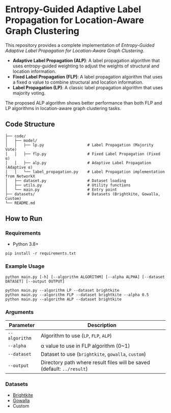 ﻿# Entropy-Guided Adaptive Label Propagation for Location-Aware Graph Clustering

This repository provides a complete implementation of _Entropy-Guided Adaptive Label Propagation for Location-Aware Graph Clustering_.

- **Adaptive Label Propagation (ALP)**: A label propagation algorithm that uses entropy-guided weighting to adjust the weights of structural and location information.
- **Fixed Label Propagation (FLP)**: A label propagation algorithm that uses a fixed α value to combine structural and location information.
- **Label Propagation (LP)**: A classic label propagation algorithm that uses majority voting.

The proposed ALP algorithm shows better performance than both FLP and LP algorithms in location-aware graph clustering tasks.

## Code Structure

```
├── code/
│   ├── model/
│   │   ├── lp.py                   # Label Propagation (Majority Vote)
│   │   ├── flp.py                  # Fixed Label Propagation (Fixed α)
│   │   ├── alp.py                  # Adaptive Label Propagation (Adaptive α)
│   │   └── label_propagation.py    # Label Propagation implementation from NetworkX
│   ├── dataset.py                  # Dataset loading
│   ├── utils.py                    # Utility functions
│   └── main.py                     # Entry point
├── datasets/                       # Datasets (Brightkite, Gowalla, Custom)
└── README.md
```

## How to Run

### Requirements

- Python 3.8+

```
pip install -r requirements.txt
```

### Example Usage

```
python main.py [-h] [--algorithm ALGORITHM] [--alpha ALPHA] [--dataset DATASET] [--output OUTPUT]
```

```
python main.py --algorithm LP --dataset brightkite
python main.py --algorithm FLP --dataset brightkite --alpha 0.5
python main.py --algorithm ALP --dataset brightkite
```

### Arguments

| Parameter     | Description                                                            |
| ------------- | ---------------------------------------------------------------------- |
| `--algorithm` | Algorithm to use (`LP`, `FLP`, `ALP`)                                  |
| `--alpha`     | α value to use in FLP algorithm (0~1)                                  |
| `--dataset`   | Dataset to use (`brightkite`, `gowalla`, `custom`)                     |
| `--output`    | Directory path where result files will be saved (default: `../result`) |

### Datasets

- [Brightkite](https://snap.stanford.edu/data/loc-brightkite.html)
- [Gowalla](https://snap.stanford.edu/data/loc-gowalla.html)
- Custom

